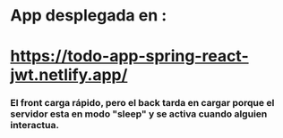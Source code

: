# App desplegada en :
# https://todo-app-spring-react-jwt.netlify.app/

### El front carga rápido, pero el back tarda en cargar porque el servidor esta en modo "sleep" y se activa cuando alguien interactua.
